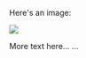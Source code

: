 Here's an image:

![][image_ref_a32ff4ads]

More text here...
...

[image_ref_a32ff4ads]: data:image/png;base64,iVBORw0KGgoAAAANSUhEke02C1MyA29UWKgPA...RS12D==
